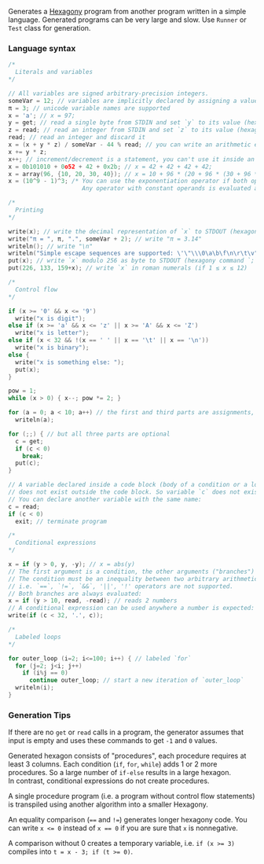 Generates a [Hexagony](https://esolangs.org/wiki/Hexagony) program from another program written in a simple language.
Generated programs can be very large and slow.
Use `Runner` or `Test` class for generation.

### Language syntax

```c
/*
  Literals and variables
*/

// All variables are signed arbitrary-precision integers.
someVar = 12; // variables are implicitly declared by assigning a value to an unused identifier
π = 3; // unicode variable names are supported
x = 'a'; // x = 97;
y = get; // read a single byte from STDIN and set `y` to its value (hexagony command `,`)
z = read; // read an integer from STDIN and set `z` to its value (hexagony command `?`)
read; // read an integer and discard it
x = (x + y * z) / someVar - 44 % read; // you can write an arithmetic expression anywhere a number is expected
x += y * z;
x++; // increment/decrement is a statement, you can't use it inside an expression
x = 0b101010 + 0o52 + 42 + 0x2b; // x = 42 + 42 + 42 + 42;
x = array(96, {10, 20, 30, 40}); // x = 10 + 96 * (20 + 96 * (30 + 96 * 40));
x = (10^9 - 1)^3; /* You can use the exponentiation operator if both operands are constant expressions.
                     Any operator with constant operands is evaluated at compile time.*/

/*
  Printing
*/

write(x); // write the decimal representation of `x` to STDOUT (hexagony command `!`)
write("π = ", π, ".", someVar + 2); // write "π = 3.14"
writeln(); // write "\n"
writeln("Simple escape sequences are supported: \'\"\\\0\a\b\f\n\r\t\v");
put(x); // write `x` modulo 256 as byte to STDOUT (hexagony command `;`)
put(226, 133, 159+x); // write `x` in roman numerals (if 1 ≤ x ≤ 12)

/*
  Control flow
*/

if (x >= '0' && x <= '9')
  write("x is digit");
else if (x >= 'a' && x <= 'z' || x >= 'A' && x <= 'Z')
  write("x is letter");
else if (x < 32 && !(x == ' ' || x == '\t' || x == '\n'))
  write("x is binary");
else {
  write("x is something else: ");
  put(x);
}

pow = 1;
while (x > 0) { x--; pow *= 2; }

for (a = 0; a < 10; a++) // the first and third parts are assignments, the second part is condition
  writeln(a);

for (;;) { // but all three parts are optional
  c = get;
  if (c < 0)
    break;
  put(c);
}

// A variable declared inside a code block (body of a condition or a loop)
// does not exist outside the code block. So variable `c` does not exist here.
// You can declare another variable with the same name:
c = read;
if (c < 0)
  exit; // terminate program

/*
  Conditional expressions
*/

x = if (y > 0, y, -y); // x = abs(y)
// The first argument is a condition, the other arguments ("branches") are arbitrary arithmetic expressions.
// The condition must be an inequality between two arbitrary arithmetic expressions,
// i.e. `==`, `!=`, `&&`, '||', '!' operators are not supported.
// Both branches are always evaluated:
x = if (y > 10, read, -read); // reads 2 numbers
// A conditional expression can be used anywhere a number is expected:
write(if (c < 32, '.', c));

/*
  Labeled loops
*/

for outer_loop (i=2; i<=100; i++) { // labeled `for`
  for (j=2; j<i; j++)
    if (i%j == 0)
      continue outer_loop; // start a new iteration of `outer_loop`
  writeln(i);
}
```

### Generation Tips

If there are no `get` or `read` calls in a program,
the generator assumes that input is empty
and uses these commands to get `-1` and `0` values.

Generated hexagon consists of "procedures", each procedure requires at least 3 columns.
Each condition (`if`, `for`, `while`) adds 1 or 2 more procedures.
So a large number of `if-else` results in a large hexagon.  
In contrast, conditional expressions do not create procedures.

A single procedure program (i.e. a program without control flow statements)
is transpiled using another algorithm into a smaller Hexagony.

An equality comparison (`==` and `!=`) generates longer hexagony code.
You can write `x <= 0` instead of `x == 0` if you are sure that `x` is nonnegative.

A comparison without 0 creates a temporary variable,
i.e. `if (x >= 3)` compiles into `t = x - 3; if (t >= 0)`.
